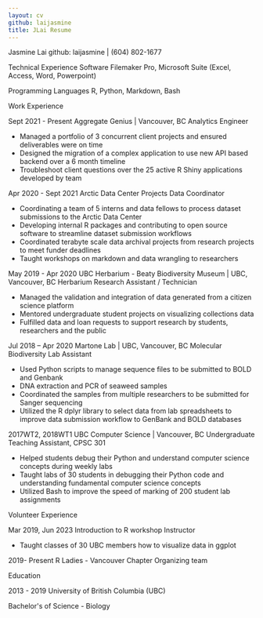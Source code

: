 ```yaml
---
layout: cv
github: laijasmine
title: JLai Resume
---
```

Jasmine Lai
github: laijasmine | (604) 802-1677

Technical Experience
Software
Filemaker Pro, Microsoft Suite (Excel, Access, Word, Powerpoint)

Programming Languages
R, Python, Markdown, Bash

Work Experience

Sept 2021 -  Present
Aggregate Genius | Vancouver, BC
Analytics Engineer
- Managed a portfolio of 3 concurrent client projects and ensured deliverables were on time
- Designed the migration of a complex application to use new API based backend over a 6 month timeline
- Troubleshoot client questions over the 25 active R Shiny applications developed by team

Apr 2020 - Sept 2021
Arctic Data Center
Projects Data Coordinator
- Coordinating a team of 5 interns and data fellows to process dataset submissions to the Arctic Data Center
- Developing internal R packages and contributing to open source software to streamline dataset submission workflows
- Coordinated terabyte scale data archival projects from research projects to meet funder deadlines
- Taught workshops on markdown and data wrangling to researchers

May 2019 - Apr 2020
UBC Herbarium - Beaty Biodiversity Museum | UBC, Vancouver, BC
Herbarium Research Assistant / Technician
- Managed the validation and integration of data generated from a citizen science platform
- Mentored undergraduate student projects on visualizing collections data
- Fulfilled data and loan requests to support research by students, researchers and the public

Jul 2018 – Apr 2020
Martone Lab | UBC, Vancouver, BC
Molecular Biodiversity Lab Assistant
- Used Python scripts to manage sequence files to be submitted to BOLD and Genbank
- DNA extraction and PCR of seaweed samples
- Coordinated the samples from multiple researchers to be submitted for Sanger sequencing
- Utilized the R dplyr library to select data from lab spreadsheets to improve data submission workflow to GenBank and BOLD databases

2017WT2, 2018WT1
UBC Computer Science | Vancouver, BC
Undergraduate Teaching Assistant, CPSC 301
- Helped students debug their Python and understand computer science concepts during weekly labs
- Taught labs of 30 students in debugging their Python code and understanding fundamental computer science concepts
- Utilized Bash to improve the speed of marking of 200 student lab assignments

Volunteer Experience

Mar 2019, Jun 2023
Introduction to R workshop
Instructor
- Taught classes of 30 UBC members how to visualize data in ggplot

2019- Present
R Ladies - Vancouver Chapter Organizing team

Education

2013 - 2019
University of British Columbia (UBC)

Bachelor's of Science - Biology

